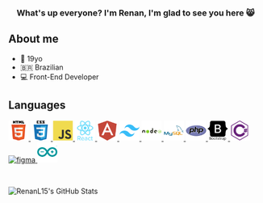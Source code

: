 <h3 align="center"> What's up everyone? I'm Renan, I'm glad to see you here 😸<h3>
  <p align="center">
  
  ## About me
  
  - 🤵 19yo
  - 🇧🇷 Brazilian
  - 💻 Front-End Developer
  
  ## Languages
  
  <p align="left"> 
  <a href="https://www.w3.org/html/" target="_blank"> <img width="<img width="32px" " src="https://raw.githubusercontent.com/devicons/devicon/master/icons/html5/html5-original-wordmark.svg" alt="html5" width="40" height="40"/> </a> 
  <a href="https://www.w3schools.com/css/" target="_blank"> <img width="<img width="32px" " src="https://raw.githubusercontent.com/devicons/devicon/master/icons/css3/css3-original-wordmark.svg" alt="css3" width="40" height="40"/> </a> 
  <a href="https://developer.mozilla.org/en-US/docs/Web/JavaScript" target="_blank"> <img width="<img width="32px" " src="https://raw.githubusercontent.com/devicons/devicon/master/icons/javascript/javascript-original.svg" alt="javascript" width="40" height="40"/> </a> 
  <a href="https://reactjs.org/" target="_blank"> <img width="<img width="32px" " src="https://raw.githubusercontent.com/devicons/devicon/master/icons/react/react-original-wordmark.svg" alt="react" width="40" height="40"/> </a> 
  <a href="https://angular.io/" target="_blank"> <img width="<img width="32px" " src="https://raw.githubusercontent.com/devicons/devicon/1119b9f84c0290e0f0b38982099a2bd027a48bf1/icons/angularjs/angularjs-plain.svg" alt="angular" width="40" height="40"/> </a> 
  <a href="https://tailwindcss.com/" target="_blank"> <img width="<img width="32px" " src="https://raw.githubusercontent.com/devicons/devicon/1119b9f84c0290e0f0b38982099a2bd027a48bf1/icons/tailwindcss/tailwindcss-plain.svg" alt="tailwind" width="40" height="40"/> </a> 
  <a href="https://nodejs.org" target="_blank"> <img width="<img width="32px" " src="https://raw.githubusercontent.com/devicons/devicon/master/icons/nodejs/nodejs-original-wordmark.svg" alt="nodejs" width="40" height="40"/> </a> 
  <a href="https://www.mysql.com/" target="_blank"> <img width="<img width="32px" " src="https://raw.githubusercontent.com/devicons/devicon/1119b9f84c0290e0f0b38982099a2bd027a48bf1/icons/mysql/mysql-original-wordmark.svg" alt="mysql" width="40" height="40"/> </a> 
  <a href="https://www.php.net/" target="_blank"> <img width="<img width="32px" " src="https://raw.githubusercontent.com/devicons/devicon/1119b9f84c0290e0f0b38982099a2bd027a48bf1/icons/php/php-original.svg" alt="php" width="40" height="40"/> </a> 
  <a href="https://getbootstrap.com" target="_blank"> <img width="<img width="32px" " src="https://raw.githubusercontent.com/devicons/devicon/master/icons/bootstrap/bootstrap-plain-wordmark.svg" alt="bootstrap" width="40" height="40"/> </a> 
  <a href="https://learn.microsoft.com/en-us/dotnet/csharp/" target="_blank"> <img width="<img width="32px" " src="https://raw.githubusercontent.com/devicons/devicon/1119b9f84c0290e0f0b38982099a2bd027a48bf1/icons/csharp/csharp-line.svg" alt="c#" width="40" height="40"/> </a> 
  <a href="https://www.figma.com/" target="_blank"> <img width="<img width="32px" " src="https://www.vectorlogo.zone/logos/figma/figma-icon.svg" alt="figma" width="40" height="40"/> </a> 
  <a href="https://www.arduino.cc/" target="_blank"> <img width="<img width="32px" " src="https://raw.githubusercontent.com/devicons/devicon/1119b9f84c0290e0f0b38982099a2bd027a48bf1/icons/arduino/arduino-original.svg" alt="arduino" width="40" height="40"/> </a> 
   </p>
  
  <br>
  
  ![RenanL15's GitHub Stats](https://github-readme-stats.vercel.app/api?username=renanl15&show_icons=true&count_private=true&hide_border=true&theme=dark)
  
  <br>
